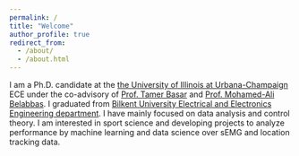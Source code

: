 ```yaml
---
permalink: /
title: "Welcome"
author_profile: true
redirect_from: 
  - /about/
  - /about.html
---
```




I am a Ph.D. candidate at the [the University of Illinois at Urbana-Champaign](https://illinois.edu/) ECE under the co-advisory of [Prof. Tamer Basar](http://tamerbasar.csl.illinois.edu/) and [Prof. Mohamed-Ali Belabbas](https://publish.illinois.edu/belabbas/). I graduated from [Bilkent University Electrical and Electronics Engineering department](https://ee.bilkent.edu.tr/en/). I have mainly focused on data analysis and control theory. I am interested in sport science and developing projects to analyze performance by machine learning and data science over sEMG and location tracking data.
